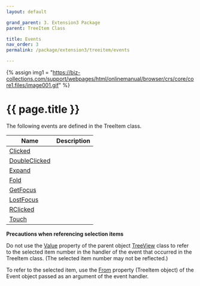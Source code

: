 ```yaml
---
layout: default

grand_parent: 3. Extension3 Package
parent: TreeItem Class

title: Events
nav_order: 3
permalink: /package/extension3/treeitem/events

---
```

{% assign img1 = "https://biz-collections.com/support/webpages/html/onlinemanual/browser/crs/core/core1.files/image001.gif" %}


# {{ page.title }}

The following events are defined in the TreeItem class.

|Name     | Description |
|---------|-------------|
|[Clicked](/package/extension3/treeitem/events/clicked) ||
|[DoubleClicked](/package/extension3/treeitem/events/doubleclicked) ||
|[Expand](/package/extension3/treeitem/events/expand) ||
|[Fold](/package/extension3/treeitem/events/fold) ||
|[GetFocus](/package/extension3/treeitem/events/getfocus) ||
|[LostFocus](/package/extension3/treeitem/events/lostfocus) ||
|[RClicked](/package/extension3/treeitem/events/rclicked) ||
|[Touch](/package/extension3/treeitem/events/touch) ||

<b>Precautions when referencing selection items</b>

Do not use the [Value](/package/extension3/treeview/properties/value) property of the parent object [TreeView](/package/extension3/treeview) class to refer to the selected item number in the handler of the event that occurred in the TreeItem class. (The selected item number may not be reflected.)

To refer to the selected item, use the [From](/package/system/event/properties/from) property (TreeItem object) of the Event object passed as an argument of the event handler.